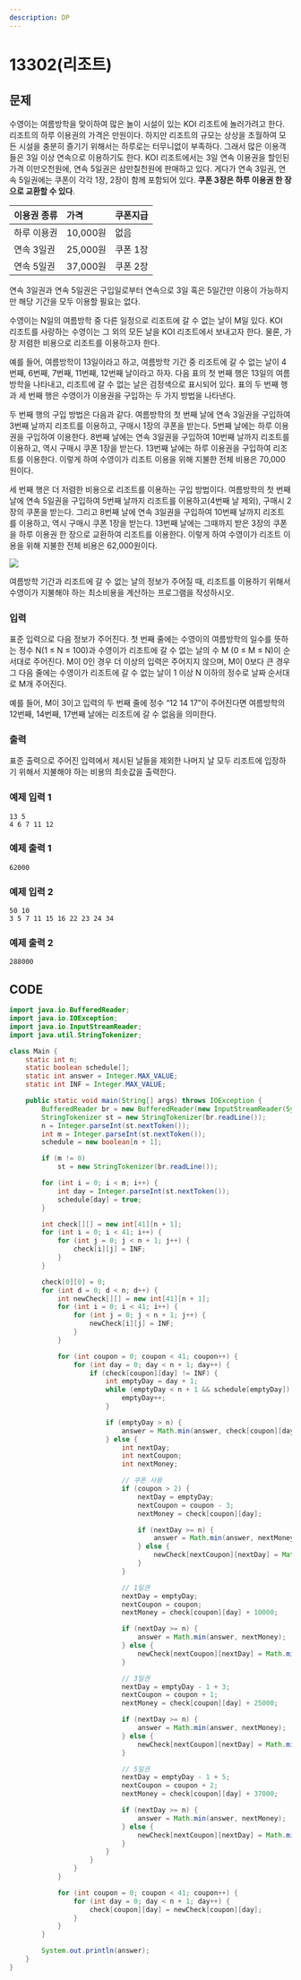 ```yaml
---
description: DP
---
```


# 13302\(리조트\)

##  문제

수영이는 여름방학을 맞이하여 많은 놀이 시설이 있는 KOI 리조트에 놀러가려고 한다. 리조트의 하루 이용권의 가격은 만원이다. 하지만 리조트의 규모는 상상을 초월하여 모든 시설을 충분히 즐기기 위해서는 하루로는 터무니없이 부족하다. 그래서 많은 이용객들은 3일 이상 연속으로 이용하기도 한다. KOI 리조트에서는 3일 연속 이용권을 할인된 가격 이만오천원에, 연속 5일권은 삼만칠천원에 판매하고 있다. 게다가 연속 3일권, 연속 5일권에는 쿠폰이 각각 1장, 2장이 함께 포함되어 있다. **쿠폰 3장은 하루 이용권 한 장으로 교환할 수 있다**.

| 이용권 종류 | 가격 | 쿠폰지급 |
| :--- | :--- | :--- |
| 하루 이용권 | 10,000원 | 없음 |
| 연속 3일권 | 25,000원 | 쿠폰 1장 |
| 연속 5일권 | 37,000원 | 쿠폰 2장 |

연속 3일권과 연속 5일권은 구입일로부터 연속으로 3일 혹은 5일간만 이용이 가능하지만 해당 기간을 모두 이용할 필요는 없다.

수영이는 N일의 여름방학 중 다른 일정으로 리조트에 갈 수 없는 날이 M일 있다. KOI 리조트를 사랑하는 수영이는 그 외의 모든 날을 KOI 리조트에서 보내고자 한다. 물론, 가장 저렴한 비용으로 리조트를 이용하고자 한다.

예를 들어, 여름방학이 13일이라고 하고, 여름방학 기간 중 리조트에 갈 수 없는 날이 4번째, 6번째, 7번째, 11번째, 12번째 날이라고 하자. 다음 표의 첫 번째 행은 13일의 여름방학을 나타내고, 리조트에 갈 수 없는 날은 검정색으로 표시되어 있다. 표의 두 번째 행과 세 번째 행은 수영이가 이용권을 구입하는 두 가지 방법을 나타낸다. 

두 번째 행의 구입 방법은 다음과 같다. 여름방학의 첫 번째 날에 연속 3일권을 구입하여 3번째 날까지 리조트를 이용하고, 구매시 1장의 쿠폰을 받는다. 5번째 날에는 하루 이용권을 구입하여 이용한다. 8번째 날에는 연속 3일권을 구입하여 10번째 날까지 리조트를 이용하고, 역시 구매시 쿠폰 1장을 받는다. 13번째 날에는 하루 이용권을 구입하여 리조트를 이용한다. 이렇게 하여 수영이가 리조트 이용을 위해 지불한 전체 비용은 70,000원이다. 

세 번째 행은 더 저렴한 비용으로 리조트를 이용하는 구입 방법이다. 여름방학의 첫 번째 날에 연속 5일권을 구입하여 5번째 날까지 리조트를 이용하고\(4번째 날 제외\), 구매시 2장의 쿠폰을 받는다. 그리고 8번째 날에 연속 3일권을 구입하여 10번째 날까지 리조트를 이용하고, 역시 구매시 쿠폰 1장을 받는다. 13번째 날에는 그때까지 받은 3장의 쿠폰을 하루 이용권 한 장으로 교환하여 리조트를 이용한다. 이렇게 하여 수영이가 리조트 이용을 위해 지불한 전체 비용은 62,000원이다.

![](https://onlinejudgeimages.s3-ap-northeast-1.amazonaws.com/problem/13302/1.png)

여름방학 기간과 리조트에 갈 수 없는 날의 정보가 주어질 때, 리조트를 이용하기 위해서 수영이가 지불해야 하는 최소비용을 계산하는 프로그램을 작성하시오.

### 입력

표준 입력으로 다음 정보가 주어진다. 첫 번째 줄에는 수영이의 여름방학의 일수를 뜻하는 정수 N\(1 ≤ N ≤ 100\)과 수영이가 리조트에 갈 수 없는 날의 수 M \(0 ≤ M ≤ N\)이 순서대로 주어진다. M이 0인 경우 더 이상의 입력은 주어지지 않으며, M이 0보다 큰 경우 그 다음 줄에는 수영이가 리조트에 갈 수 없는 날이 1 이상 N 이하의 정수로 날짜 순서대로 M개 주어진다.

예를 들어, M이 3이고 입력의 두 번째 줄에 정수 “12 14 17”이 주어진다면 여름방학의 12번째, 14번째, 17번째 날에는 리조트에 갈 수 없음을 의미한다.

### 출력

표준 출력으로 주어진 입력에서 제시된 날들을 제외한 나머지 날 모두 리조트에 입장하기 위해서 지불해야 하는 비용의 최솟값을 출력한다.

### 예제 입력 1

```text
13 5
4 6 7 11 12
```

### 예제 출력 1

```text
62000
```

### 예제 입력 2

```text
50 10
3 5 7 11 15 16 22 23 24 34
```

### 예제 출력 2

```text
288000
```

## CODE

```java
import java.io.BufferedReader;
import java.io.IOException;
import java.io.InputStreamReader;
import java.util.StringTokenizer;

class Main {
	static int n;
	static boolean schedule[];
	static int answer = Integer.MAX_VALUE;
	static int INF = Integer.MAX_VALUE;

	public static void main(String[] args) throws IOException {
		BufferedReader br = new BufferedReader(new InputStreamReader(System.in));
		StringTokenizer st = new StringTokenizer(br.readLine());
		n = Integer.parseInt(st.nextToken());
		int m = Integer.parseInt(st.nextToken());
		schedule = new boolean[n + 1];

		if (m != 0)
			st = new StringTokenizer(br.readLine());

		for (int i = 0; i < m; i++) {
			int day = Integer.parseInt(st.nextToken());
			schedule[day] = true;
		}

		int check[][] = new int[41][n + 1];
		for (int i = 0; i < 41; i++) {
			for (int j = 0; j < n + 1; j++) {
				check[i][j] = INF;
			}
		}

		check[0][0] = 0;
		for (int d = 0; d < n; d++) {
			int newCheck[][] = new int[41][n + 1];
			for (int i = 0; i < 41; i++) {
				for (int j = 0; j < n + 1; j++) {
					newCheck[i][j] = INF;
				}
			}

			for (int coupon = 0; coupon < 41; coupon++) {
				for (int day = 0; day < n + 1; day++) {
					if (check[coupon][day] != INF) {
						int emptyDay = day + 1;
						while (emptyDay < n + 1 && schedule[emptyDay]) {
							emptyDay++;
						}

						if (emptyDay > n) {
							answer = Math.min(answer, check[coupon][day]);
						} else {
							int nextDay;
							int nextCoupon;
							int nextMoney;

							// 쿠폰 사용
							if (coupon > 2) {
								nextDay = emptyDay;
								nextCoupon = coupon - 3;
								nextMoney = check[coupon][day];

								if (nextDay >= n) {
									answer = Math.min(answer, nextMoney);
								} else {
									newCheck[nextCoupon][nextDay] = Math.min(newCheck[nextCoupon][nextDay], nextMoney);
								}
							}

							// 1일권
							nextDay = emptyDay;
							nextCoupon = coupon;
							nextMoney = check[coupon][day] + 10000;

							if (nextDay >= n) {
								answer = Math.min(answer, nextMoney);
							} else {
								newCheck[nextCoupon][nextDay] = Math.min(newCheck[nextCoupon][nextDay], nextMoney);
							}

							// 3일권
							nextDay = emptyDay - 1 + 3;
							nextCoupon = coupon + 1;
							nextMoney = check[coupon][day] + 25000;

							if (nextDay >= n) {
								answer = Math.min(answer, nextMoney);
							} else {
								newCheck[nextCoupon][nextDay] = Math.min(newCheck[nextCoupon][nextDay], nextMoney);
							}

							// 5일권
							nextDay = emptyDay - 1 + 5;
							nextCoupon = coupon + 2;
							nextMoney = check[coupon][day] + 37000;

							if (nextDay >= n) {
								answer = Math.min(answer, nextMoney);
							} else {
								newCheck[nextCoupon][nextDay] = Math.min(newCheck[nextCoupon][nextDay], nextMoney);
							}
						}
					}
				}
			}

			for (int coupon = 0; coupon < 41; coupon++) {
				for (int day = 0; day < n + 1; day++) {
					check[coupon][day] = newCheck[coupon][day];
				}
			}
		}

		System.out.println(answer);
	}
}
```

